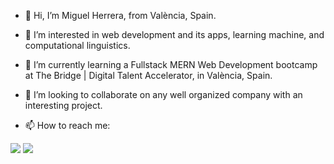 - 👋 Hi, I’m Miguel Herrera, from València, Spain. 
- 👀 I’m interested in web development and its apps, learning machine, and computational linguistics.

- 🌱 I’m currently learning a Fullstack MERN Web Development bootcamp at The Bridge | Digital Talent Accelerator, in València, Spain. 
- 💞️ I’m looking to collaborate on any well organized company with an interesting project. 
- 📫 How to reach me: 

  <p align="center">
<a href = "mailto:mirkouda@gmail.com"><img src="https://img.shields.io/badge/-Gmail-%23333?style=for-the-badge&logo=gmail&logoColor=white" target="_blank"></a>
    <a href="https://www.linkedin.com/in/mherrevi/" target="_blank"><img src="https://img.shields.io/badge/-LinkedIn-%230077B5?style=for-the-badge&logo=linkedin&logoColor=white" target="_blank"></a> 
</p>

<!---
miguelherreravillanueva/miguelherreravillanueva is a ✨ special ✨ repository because its `README.md` (this file) appears on your GitHub profile.
You can click the Preview link to take a look at your changes.
--->
